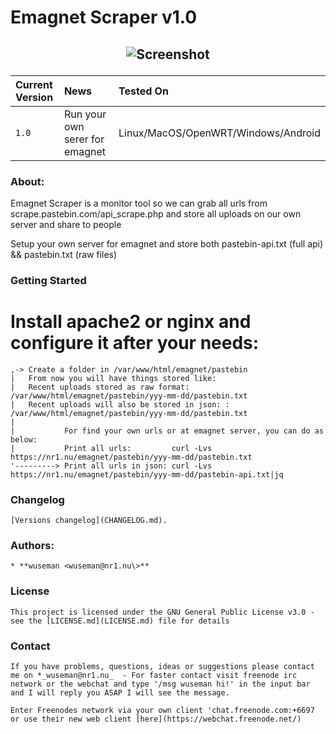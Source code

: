 # Emagnet Scraper v1.0

## <p align="center">![Screenshot](https://repository-images.githubusercontent.com/165741206/f9087e00-397d-11ea-9cab-1aea419f9448)

| Current Version    | News                            | Tested On                          |
| :----------------- | :-------------------------------- | :----------------------------------|
| `1.0`              |  Run your own serer for emagnet      | Linux/MacOS/OpenWRT/Windows/Android                               |

### About: 

Emagnet Scraper is a monitor tool so we can grab all urls from scrape.pastebin.com/api_scrape.php and store all uploads on our own server and share to people

Setup your own server for emagnet and store both pastebin-api.txt (full api) && pastebin.txt (raw files)

### Getting Started

# Install apache2 or nginx and configure it after your needs:

    ,-> Create a folder in /var/www/html/emagnet/pastebin
    |   From now you will have things stored like:
    |   Recent uploads stored as raw format:            /var/www/html/emagnet/pastebin/yyy-mm-dd/pastebin.txt 
    |   Recent uploads will also be stored in json: :   /var/www/html/emagnet/pastebin/yyy-mm-dd/pastebin.txt
    |
    |           For find your own urls or at emagnet server, you can do as below:
    |           Print all urls:         curl -Lvs https://nr1.nu/emagnet/pastebin/yyy-mm-dd/pastebin.txt
    '---------> Print all urls in json: curl -Lvs https://nr1.nu/emagnet/pastebin/yyy-mm-dd/pastebin-api.txt|jq

### Changelog

    [Versions changelog](CHANGELOG.md).

### Authors: 

    * **wuseman <wuseman@nr1.nu\>** 

### License

    This project is licensed under the GNU General Public License v3.0 - see the [LICENSE.md](LICENSE.md) file for details

### Contact

    If you have problems, questions, ideas or suggestions please contact me on *_wuseman@nr1.nu_  - For faster contact visit freenode irc network or the webchat and type '/msg wuseman hi!' in the input bar and I will reply you ASAP I will see the message.
  
    Enter Freenodes network via your own client 'chat.freenode.com:+6697 or use their new web client [here](https://webchat.freenode.net/)

